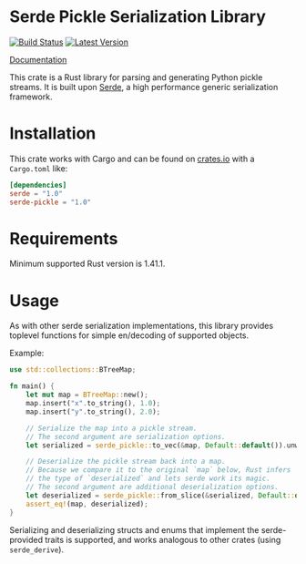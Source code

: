 Serde Pickle Serialization Library
==================================

[![Build Status](https://github.com/birkenfeld/serde-pickle/actions/workflows/main.yml/badge.svg)](https://github.com/birkenfeld/serde-pickle/actions/workflows/main.yml)
[![Latest Version](https://img.shields.io/crates/v/serde-pickle.svg)](https://crates.io/crates/serde-pickle)

[Documentation](https://docs.rs/serde-pickle)

This crate is a Rust library for parsing and generating Python pickle
streams. It is built upon [Serde](https://github.com/serde-rs/serde), a high
performance generic serialization framework.

Installation
============

This crate works with Cargo and can be found on
[crates.io](https://crates.io/crates/serde-pickle) with a `Cargo.toml` like:

```toml
[dependencies]
serde = "1.0"
serde-pickle = "1.0"
```

Requirements
============

Minimum supported Rust version is 1.41.1.

Usage
=====

As with other serde serialization implementations, this library provides
toplevel functions for simple en/decoding of supported objects.

Example:

```rust
use std::collections::BTreeMap;

fn main() {
    let mut map = BTreeMap::new();
    map.insert("x".to_string(), 1.0);
    map.insert("y".to_string(), 2.0);

    // Serialize the map into a pickle stream.
    // The second argument are serialization options.
    let serialized = serde_pickle::to_vec(&map, Default::default()).unwrap();

    // Deserialize the pickle stream back into a map.
    // Because we compare it to the original `map` below, Rust infers
    // the type of `deserialized` and lets serde work its magic.
    // The second argument are additional deserialization options.
    let deserialized = serde_pickle::from_slice(&serialized, Default::default()).unwrap();
    assert_eq!(map, deserialized);
}
```

Serializing and deserializing structs and enums that implement the
serde-provided traits is supported, and works analogous to other crates
(using `serde_derive`).
